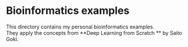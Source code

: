# Bioinformatics examples

This directory contains my personal bioinformatics examples.  
They apply the concepts from **Deep Learning from Scratch ** by Saito Goki.